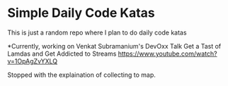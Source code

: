 # Simple Daily Code Katas

This is just a random repo where I plan to do daily code katas

*Currently, working on Venkat Subramanium's DevOxx Talk Get a Tast of Lamdas and Get Addicted to Streams https://www.youtube.com/watch?v=1OpAgZvYXLQ

Stopped with the explaination of collecting to map.

